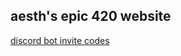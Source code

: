 <title> discord bot invite links </title>

## aesth's epic 420 website

[discord bot invite codes](https://lelcool.github.io/index.html)

